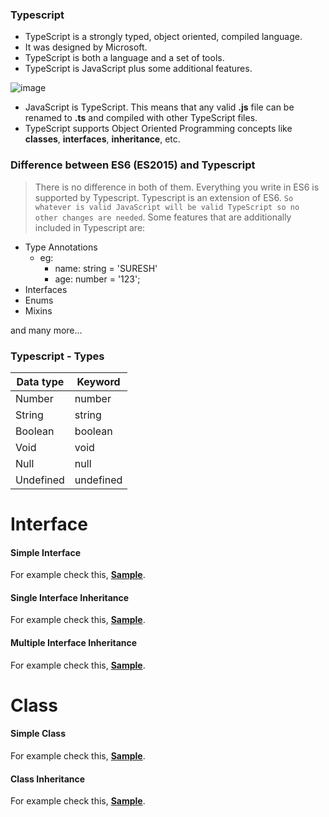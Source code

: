 ### Typescript

* TypeScript is a strongly typed, object oriented, compiled language. 
* It was designed by Microsoft. 
* TypeScript is both a language and a set of tools.
* TypeScript is JavaScript plus some additional features.

![image](https://user-images.githubusercontent.com/6780840/46723686-03759b80-cc96-11e8-80b3-ce097c6d5bc5.png)

* JavaScript is TypeScript. This means that any valid **.js** file can be renamed to <b>.ts</b> and compiled with other TypeScript files.
* TypeScript supports Object Oriented Programming concepts like <b>classes</b>, <b>interfaces</b>, <b>inheritance</b>, etc.


### Difference between ES6 (ES2015) and Typescript
> There is no difference in both of them. Everything you write in ES6 is supported by Typescript.
Typescript is an extension of ES6. `So whatever is valid JavaScript will be valid TypeScript so no other changes are needed`. Some features that are additionally included in Typescript are:

* Type Annotations
  * eg: 
    * name: string = 'SURESH'
    * age: number = '123';
* Interfaces
* Enums
* Mixins 

and many more…

###  Typescript - Types

| Data type| Keyword|
| ------ | ------ |
| Number | number |
| String | string |
| Boolean| boolean |
| Void   | void    |
| Null   | null   |
| Undefined   | undefined   |


# Interface

#### Simple Interface
For example check this, **[Sample](https://stackblitz.com/edit/suresh-ts-interface)**.

#### Single Interface Inheritance

For example check this, **[Sample](https://stackblitz.com/edit/suresh-ts-interface-2)**.

#### Multiple Interface Inheritance

For example check this, **[Sample](https://stackblitz.com/edit/suresh-ts-interface-3)**.

# Class
#### Simple Class
For example check this, **[Sample](https://stackblitz.com/edit/suresh-ts-class-1)**.

#### Class Inheritance
For example check this, **[Sample](https://stackblitz.com/edit/suresh-ts-class-2)**.
